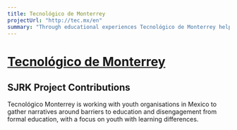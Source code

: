 ```yaml
---
title: Tecnológico de Monterrey
projectUrl: "http://tec.mx/en"
summary: "Through educational experiences Tecnológico de Monterrey helps students become agents of change. Their social development network of students and volunteers works year-round to provide training and guidance, and promotes an entrepreneurial spirit among marginalized communities, boosting innovation through productive projects. Tecnológico de Monterrey tackles the education gap in Mexico through Prepanet, a socially responsible online platform for anyone who wishes to finish their high school studies regardless of their schedule, age, or economic status."
---
```

# [Tecnol&oacute;gico de Monterrey](http://tec.mx/en)

## SJRK Project Contributions

Tecnológico Monterrey is working with youth organisations in Mexico to gather narratives around barriers to education and disengagement from formal education, with a focus on youth with learning differences.
